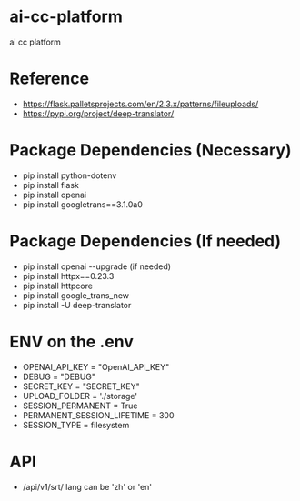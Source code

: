 # ai-cc-platform
ai cc platform

# Reference
- https://flask.palletsprojects.com/en/2.3.x/patterns/fileuploads/
- https://pypi.org/project/deep-translator/

# Package Dependencies (Necessary)
- pip install python-dotenv
- pip install flask
- pip install openai
- pip install googletrans==3.1.0a0

# Package Dependencies (If needed)
- pip install openai --upgrade (if needed)
- pip install httpx==0.23.3
- pip install httpcore
- pip install google_trans_new
- pip install -U deep-translator

# ENV on the .env
- OPENAI_API_KEY = "OpenAI_API_KEY"
- DEBUG = "DEBUG"
- SECRET_KEY = "SECRET_KEY"
- UPLOAD_FOLDER = './storage'
- SESSION_PERMANENT = True
- PERMANENT_SESSION_LIFETIME = 300
- SESSION_TYPE = filesystem

# API
- /api/v1/srt/<lang>
lang can be 'zh' or 'en'

